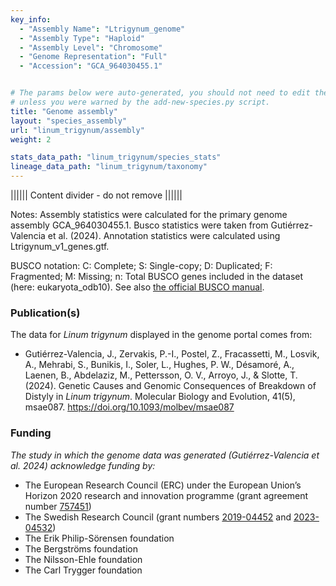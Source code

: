 ```yaml
---
key_info:
  - "Assembly Name": "Ltrigynum_genome"
  - "Assembly Type": "Haploid"
  - "Assembly Level": "Chromosome"
  - "Genome Representation": "Full"
  - "Accession": "GCA_964030455.1"


# The params below were auto-generated, you should not need to edit them...
# unless you were warned by the add-new-species.py script.
title: "Genome assembly"
layout: "species_assembly"
url: "linum_trigynum/assembly"
weight: 2

stats_data_path: "linum_trigynum/species_stats"
lineage_data_path: "linum_trigynum/taxonomy"
---
```


|||||| Content divider - do not remove ||||||

Notes: Assembly statistics were calculated for the primary genome assembly GCA_964030455.1. Busco statistics were taken from Gutiérrez-Valencia et al. (2024). Annotation statistics were calculated using Ltrigynum_v1_genes.gtf.

BUSCO notation: C: Complete; S: Single-copy; D: Duplicated; F: Fragmented; M: Missing; n: Total BUSCO genes included in the dataset (here: eukaryota_odb10). See also [the official BUSCO manual](https://busco.ezlab.org/busco_userguide.html#interpreting-the-results).

### Publication(s)

The data for *Linum trigynum* displayed in the genome portal comes from:

- <p> Gutiérrez-Valencia, J., Zervakis, P.-I., Postel, Z., Fracassetti, M., Losvik, A., Mehrabi, S., Bunikis, I., Soler, L., Hughes, P. W., Désamoré, A., Laenen, B., Abdelaziz, M., Pettersson, O. V., Arroyo, J., & Slotte, T. (2024). Genetic Causes and Genomic Consequences of Breakdown of Distyly in <i>Linum trigynum</i>. Molecular Biology and Evolution, 41(5), msae087. <a href="https://doi.org/10.1093/molbev/msae087">https://doi.org/10.1093/molbev/msae087</a> </p>

### Funding

*The study in which the genome data was generated (Gutiérrez-Valencia et al. 2024) acknowledge funding by:*

- The European Research Council (ERC) under the European Union’s Horizon 2020 research and innovation programme (grant agreement number [757451](https://cordis.europa.eu/project/id/757451))
- The Swedish Research Council (grant numbers [2019-04452](https://www.vr.se/english/swecris.html#/project/2019-04452_VR) and [2023-04532](https://www.vr.se/english/swecris.html#/project/2023-04532_VR))
- The Erik Philip-Sörensen foundation
- The Bergströms foundation
- The Nilsson-Ehle foundation
- The Carl Trygger foundation
